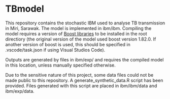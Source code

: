 # TBmodel
This repository contains the stochastic IBM used to analyse TB transmission in Miri, Sarawak. The model is implemented in ibm/ibm. Compiling the model requires a version of [Boost libraries](https://www.boost.org/) to be installed in the root directiory (the original version of the model used boost version 1.82.0. If another version of boost is used, this should be specified in .vscode/task.json if using Visual Studios Code).

Outputs are generated by files in ibm/exp/ and requires the compiled model in this location, unless manually specified otherwise.

Due to the sensitive nature of this project, some data files could not be made public to this repository. A generate_synthetic_data.R script has been provided. Files generated with this script are placed in ibm/ibm/data and ibm/exp/data.